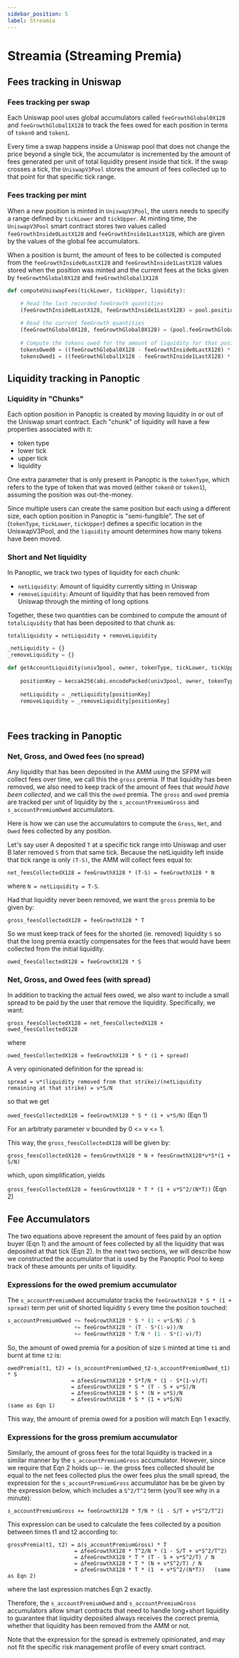 ```yaml
---
sidebar_position: 5
label: Streamia
---
```


# Streamia (Streaming Premia)

## Fees tracking in Uniswap

### Fees tracking per swap

Each Uniswap pool uses global accumulators called `feeGrowthGlobal0X128` and `feeGrowthGlobal1X128` to track the fees owed for each position in terms of `token0` and `token1`. 

Every time a swap happens inside a Uniswap pool that does not change the price beyond a single tick, the accumulator is incremented by the amount of fees generated per unit of total liquidity present inside that tick. 
If the swap crosses a tick, the `UniswapV3Pool` stores the amount of fees collected up to that point for that specific tick range.

### Fees tracking per mint

When a new position is minted in `UniswapV3Pool`, the users needs to specify a range defined by `tickLower` and `tickUpper`. 
At minting time, the `UniswapV3Pool` smart contract stores two values called `feeGrowthInside0LastX128` and `feeGrowthInside1LastX128`, which are given by the values of the global fee accumulators. 

When a position is burnt, the amount of fees to be collected is computed from the `feeGrowthInside0LastX128` and `feeGrowthInside1LastX128` values stored when the position was minted and the current fees at the ticks given by `feeGrowthGlobal0X128` and `feeGrowthGlobal1X128`


```python
def computeUniswapFees(tickLower, tickUpper, liquidity):
    
    # Read the last recorded feeGrowth quantities
    (feeGrowthInside0LastX128, feeGrowthInside1LastX128) = pool.positions(keccak256(abi.encodePacked(msg.sender, tickLower, tickUpper)))

    # Read the current feeGrowth quantities
    (feeGrowthGlobal0X128, feeGrowthGlobal0X128) = (pool.feeGrowthGlobal0X128, )
    
    # Compute the tokens owed for the amount of liquidity for that position
    tokensOwed0 = ((feeGrowthGlobal0X128 - feeGrowthInside0LastX128) * liquidity) / FixedPoint128.Q128
    tokensOwed1 = ((feeGrowthGlobal1X128 - feeGrowthInside1LastX128) * liquidity) / FixedPoint128.Q128    

```

## Liquidity tracking in Panoptic

### Liquidity in "Chunks"
Each option position in Panoptic is created by moving liquidity in or out of the Uniswap smart contract. Each "chunk" of liquidity will have a few properties associated with it: 

- token type
- lower tick
- upper tick
- liquidity


One extra parameter that is only present in Panoptic is the `tokenType`, which refers to the type of token that was moved (either `token0` or `token1`), assuming the position was out-the-money.

Since multiple users can create the same position but each using a different size, each option position in Panoptic is "semi-fungible".
The set of (`tokenType`, `tickLower`, `tickUpper`) defines a specific location in the UniswapV3Pool, and the `liquidity` amount determines how many tokens have been moved.

### Short and Net liquidity

In Panoptic, we track two types of liquidity for each chunk: 

- `netLiquidity`: Amount of liquidity currently sitting in Uniswap 
- `removeLiquidity`: Amount of liquidity that has been removed from Uniswap through the minting of long options

Together, these two quantities can be combined to compute the amount of `totalLiquidity` that has been deposited to that chunk as:

`totalLiquidity = netLiquidity + removeLiquidity`


```python
_netLiquidity = {}
_removeLiquidity = {}

def getAccountLiquidity(univ3pool, owner, tokenType, tickLower, tickUpper):
    
    positionKey = keccak256(abi.encodePacked(univ3pool, owner, tokenType, tickLower, tickUpper))
    
    netLiquidity = _netLiquidity[positionKey]
    removeLiquidity = _removeLiquidity[positionKey]

    
```

## Fees tracking in Panoptic


### Net, Gross, and Owed fees (no spread)


Any liquidity that has been deposited in the AMM using the SFPM will collect fees over time, we call this the `gross` premia. If that liquidity has been removed, we also need to keep track of the amount of fees that *would have been collected*, and we call this the `owed` premia. The `gross` and `owed` premia are tracked per unit of liquidity by the `s_accountPremiumGross` and `s_accountPremiumOwed` accumulators. 

Here is how we can use the accumulators to compute the `Gross`, `Net`, and `Owed` fees collected by any position.

Let's say user A deposited `T` at a specific tick range into Uniswap and user B later removed `S` from that same tick. Because the netLiquidity left inside that tick range is only `(T-S)`, the AMM will collect fees equal to:

`net_feesCollectedX128 = feeGrowthX128 * (T-S) = feeGrowthX128 * N`

where `N = netLiquidity = T-S`. 

Had that liquidity never been removed, we want the `gross` premia to be given by:

`gross_feesCollectedX128 = feeGrowthX128 * T`
      
So we must keep track of fees for the shorted (ie. removed) liquidity `S` so that the long premia exactly compensates for the fees that would have been collected from the initial liquidity. 

`owed_feesCollectedX128 = feeGrowthX128 * S`

### Net, Gross, and Owed fees (with spread)

In addition to tracking the actual fees owed, we also want to include a small spread to be paid by the user that remove the liquidity. Specifically, we want:

`gross_feesCollectedX128 = net_feesCollectedX128 + owed_feesCollectedX128`

where 

`owed_feesCollectedX128 = feeGrowthX128 * S * (1 + spread)`


A very opinionated definition for the spread is: 


`spread = ν*(liquidity removed from that strike)/(netLiquidity remaining at that strike) = ν*S/N `

so that we get

`owed_feesCollectedX128 = feeGrowthX128 * S * (1 + ν*S/N)` (Eqn 1)

     
For an arbitraty parameter ν bounded by 0 <= ν <= 1. 

This way, the `gross_feesCollectedX128` will be given by: 

`gross_feesCollectedX128 = feesGrowthX128 * N + feesGrowthX128*ν*S*(1 + S/N)`

which, upon simplification, yields

`gross_feesCollectedX128 = feesGrowthX128 * T * (1 + ν*S^2/(N*T))`  (Eqn 2)


## Fee Accumulators

The two equations above represent the amount of fees paid by an option buyer (Eqn 1) and the amount of fees collected by all the liquidity that was deposited at that tick (Eqn 2).
In the next two sections, we will describe how we constructed the accumulator that is used by the Panoptic Pool to keep track of these amounts per units of liquidity.


### Expressions for the owed premium accumulator

The `s_accountPremiumOwed` accumulator tracks the `feeGrowthX128 * S * (1 + spread)` term per unit of shorted liquidity `S` every time the position touched:


```js
s_accountPremiumOwed += feeGrowthX128 * S * (1 + ν*S/N) / S
                     += feeGrowthX128 * (T - S*(1-ν))/N
                     += feeGrowthX128 * T/N * (1 - S*(1-ν)/T)
```

So, the amount of owed premia for a position of size `S` minted at time `t1` and burnt at 
time `t2` is:

```
owedPremia(t1, t2) = (s_accountPremiumOwed_t2-s_accountPremiumOwed_t1) * S
                    = ∆feesGrowthX128 * S*T/N * (1 - S*(1-ν)/T)
                    = ∆feesGrowthX128 * S * (T - S + ν*S)/N
                    = ∆feesGrowthX128 * S * (N + ν*S)/N
                    = ∆feesGrowthX128 * S * (1 + ν*S/N)             (same as Eqn 1)
```
                        
                        
This way, the amount of premia owed for a position will match Eqn 1 exactly.

### Expressions for the gross premium accumulator

Similarly, the amount of gross fees for the total liquidity is tracked in a similar manner by the `s_accountPremiumGross` accumulator. However, since we require that Eqn 2 holds up-- ie. the gross fees collected should be equal to the net fees collected plus the ower fees  plus the small spread, the expression for the `s_accountPremiumGross` accumulator has be be given by the expression below, which includes a `S^2/T^2` term (you'll see why in a minute):

`s_accountPremiumGross += feeGrowthX128 * T/N * (1 - S/T + ν*S^2/T^2)`

This expression can be used to calculate the fees collected by a position between times
t1 and t2 according to:

```
grossPremia(t1, t2) = ∆(s_accountPremiumGross) * T
                     = ∆feeGrowthX128 * T^2/N * (1 - S/T + ν*S^2/T^2)
                     = ∆feeGrowthX128 * T * (T - S + ν*S^2/T) / N
                     = ∆feeGrowthX128 * T * (N + ν*S^2/T) / N
                     = ∆feeGrowthX128 * T * (1  + ν*S^2/(N*T))   (same as Eqn 2)
```
where the last expression matches Eqn 2 exactly.   


Therefore, the `s_accountPremiumOwed` and `s_accountPremiumGross` accumulators allow smart contracts that need to handle long+short liquidity to guarantee that liquidity deposited always receives the correct
premia, whether that liquidity has been removed from the AMM or not.

Note that the expression for the spread is extremely opinionated, and may not fit the specific risk management profile of every smart contract. 


